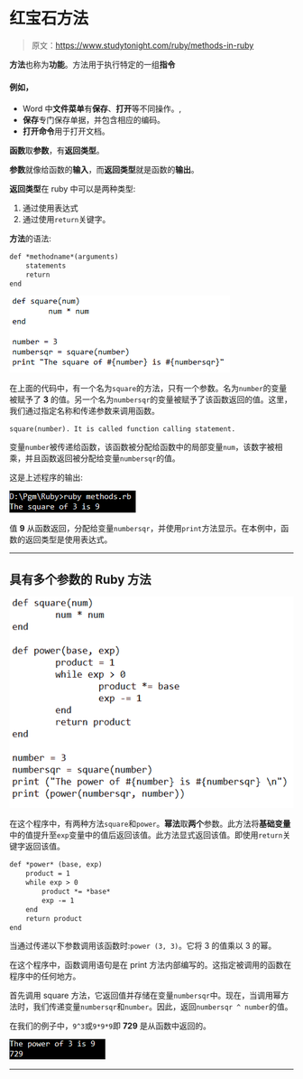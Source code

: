 # 红宝石方法

> 原文：<https://www.studytonight.com/ruby/methods-in-ruby>

**方法**也称为**功能**。方法用于执行特定的一组**指令**

#### 例如，

*   Word 中**文件菜单**有**保存**、**打开**等不同操作。,
*   **保存**专门保存单据，并包含相应的编码。
*   **打开命令**用于打开文档。

**函数**取**参数**，有**返回类型**。

**参数**就像给函数的**输入**，而**返回类型**就是函数的**输出**。

**返回类型**在 ruby 中可以是两种类型:

1.  通过使用表达式
2.  通过使用`return`关键字。

**方法**的语法:

```
def *methodname*(arguments)
    statements
    return
end
```

![defining a method in Ruby](img/7e93dfc668fd66eea831f0223c0362c8.png)

在上面的代码中，有一个名为`square`的方法，只有一个参数。名为`number`的变量被赋予了 **3** 的值。另一个名为`numbersqr`的变量被赋予了该函数返回的值。这里，我们通过指定名称和传递参数来调用函数。

```
square(number). It is called function calling statement.
```

变量`number`被传递给函数，该函数被分配给函数中的局部变量`num`，该数字被相乘，并且函数返回被分配给变量`numbersqr`的值。

这是上述程序的输出:

![defining a method in Ruby](img/352a92db71b7cb32bb80a88a40d831d0.png)

值 **9** 从函数返回，分配给变量`numbersqr`，并使用`print`方法显示。在本例中，函数的返回类型是使用表达式。

* * *

## 具有多个参数的 Ruby 方法

![defining a method with more than one parameter in Ruby](img/be9c588d9b1db37af3ff146f6dd5c187.png)

在这个程序中，有两种方法`square`和`power`。**幂法**取**两个**参数。此方法将**基础变量**中的值提升至`exp`变量中的值后返回该值。此方法显式返回该值。即使用`return`关键字返回该值。

```
def *power* (base, exp)
    product = 1
    while exp > 0
        product *= *base*
        exp -= 1
    end
    return product
end
```

当通过传递以下参数调用该函数时:`power (3, 3)`。它将 3 的值乘以 3 的幂。

在这个程序中，函数调用语句是在 print 方法内部编写的。这指定被调用的函数在程序中的任何地方。

首先调用 square 方法，它返回值并存储在变量`numbersqr`中。现在，当调用幂方法时，我们传递变量`numbersqr`和`number`。因此，返回`numbersqr ^ number`的值。

在我们的例子中，`9^3`或`9*9*9`即 **729** 是从函数中返回的。

![defining a method in Ruby](img/93e6343850beeabeec7684474d4b4324.png)

* * *